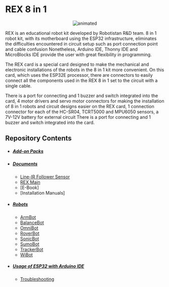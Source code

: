 # REX 8 in 1 

<p align="center">
  <img src="https://user-images.githubusercontent.com/112697142/229721526-375c7a74-edb2-4781-a401-df036e431216.gif" alt="animated" />
</p>

REX is an educational robot kit developed by Robotistan R&D team. 8 in 1 robot kit, with its motherboard using the ESP32 infrastructure, eliminates the difficulties encountered in circuit setup such as port connection point and cable confusion
Nonetheless, Arduino IDE, Thonny IDE and MicroBlocks IDE provide the user with great flexibility in programming.




The REX card is a special card designed to make the mechanical and electronic installations of the robots in the 8 in 1 kit more convenient. On this card, which uses the ESP32E processor, there are connectors to easily connect all the components used in the REX 8 in 1 set to the circuit with a single cable.

There is a port for connecting and 1 buzzer and switch integrated into the card, 4 motor drivers and servo motor connectors for making the installation of 8 in 1 robots and circuit designs easier on the REX card, 1 connection connector for each of the HC-SR04, TCRT5000 and MPU6050 sensors, a 7V-12V battery for external circuit There is a port for connecting and 1 buzzer and switch integrated into the card.

## Repository Contents

- ##### [Add-on Packs](https://github.com/Robotistan/8in1/tree/main/Add-on%20Packs)
- ##### [Documents](https://github.com/Robotistan/8in1/tree/main/Documents)
   * [Line-IR Follower Sensor](https://github.com/Robotistan/8in1/tree/main/Documents/Line-IR%20Follower%20Sensor)
   * [REX Main](https://github.com/Robotistan/8in1/tree/main/Documents/REX-Main)
   * [E-Book]
   * [Installation Manuals] 
- ##### [Robots](https://github.com/Robotistan/8in1/tree/main/Robots) 
   * [ArmBot](https://github.com/Robotistan/8in1/tree/main/Robots/ArmBot)
   * [BalanceBot](https://github.com/Robotistan/8in1/tree/main/Robots/BalanceBot)
   * [OmniBot](https://github.com/Robotistan/8in1/tree/main/Robots/OmniBot)
   * [RoverBot](https://github.com/Robotistan/8in1/tree/main/Robots/RoverBot)
   * [SonicBot](https://github.com/Robotistan/8in1/tree/main/Robots/SonicBot)
   * [SumoBot](https://github.com/Robotistan/8in1/tree/main/Robots/SumoBot)
   * [TrackerBot](https://github.com/Robotistan/8in1/tree/main/Robots/TrackerBot)
   * [WiBot](https://github.com/Robotistan/8in1/tree/main/Robots/WiBot)
- ##### [Usage of ESP32 with Arduino IDE](https://github.com/Robotistan/8in1/tree/main/Usage%20of%20ESP32%20With%20Arduino%20IDE)
   * [Troubleshooting](https://github.com/Robotistan/8in1/tree/main/Usage%20of%20ESP32%20With%20Arduino%20IDE/Troubleshooting)
